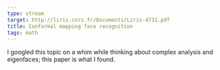 ```yaml
---
type: stream
target: http://liris.cnrs.fr/Documents/Liris-4731.pdf
title: Conformal mapping face recognition
tags: math
---
```


I googled this topic on a whim while thinking about complex analysis and eigenfaces; this paper is what I found.